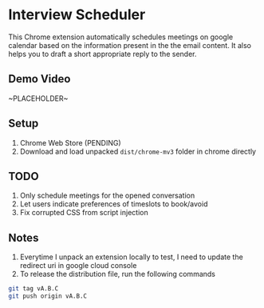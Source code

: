 # Interview Scheduler

This Chrome extension automatically schedules meetings on google calendar based on the information present in the the email content. It also helps you to draft a short appropriate reply to the sender.

## Demo Video

~PLACEHOLDER~

## Setup

1. Chrome Web Store (PENDING)
2. Download and load unpacked `dist/chrome-mv3` folder in chrome directly

## TODO

1. Only schedule meetings for the opened conversation
2. Let users indicate preferences of timeslots to book/avoid
3. Fix corrupted CSS from script injection

## Notes

1. Everytime I unpack an extension locally to test, I need to update the redirect uri in google cloud console
2. To release the distribution file, run the following commands

```bash
git tag vA.B.C
git push origin vA.B.C
```
